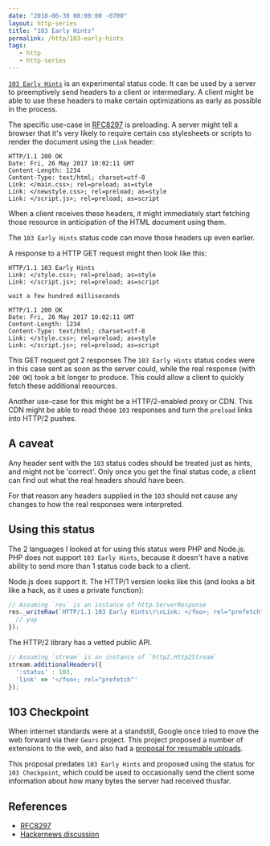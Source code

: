 ```yaml
---
date: "2018-06-30 08:00:00 -0700"
layout: http-series
title: "103 Early Hints"
permalink: /http/103-early-hints
tags:
   - http
   - http-series
---
```


[`103 Early Hints`][1] is an experimental status code. It can be used by a
server to preemptively send headers to a client or intermediary. A client
might be able to use these headers to make certain optimizations as early
as possible in the process.

The specific use-case in [RFC8297][2] is preloading. A server might tell a
browser that it's very likely to require certain css stylesheets or scripts
to render the document using the `Link` header:

```http
HTTP/1.1 200 OK
Date: Fri, 26 May 2017 10:02:11 GMT
Content-Length: 1234
Content-Type: text/html; charset=utf-8
Link: </main.css>; rel=preload; as=style
Link: </newstyle.css>; rel=preload; as=style
Link: </script.js>; rel=preload; as=script
```

When a client receives these headers, it might immediately start fetching
those resource in anticipation of the HTML document using them.

The `103 Early Hints` status code can move those headers up even earlier.

A response to a HTTP GET request might then look like this:

```http
HTTP/1.1 103 Early Hints
Link: </style.css>; rel=preload; as=style
Link: </script.js>; rel=preload; as=script
```

```
wait a few hundred milliseconds
```

```http
HTTP/1.1 200 OK
Date: Fri, 26 May 2017 10:02:11 GMT
Content-Length: 1234
Content-Type: text/html; charset=utf-8
Link: </style.css>; rel=preload; as=style
Link: </script.js>; rel=preload; as=script
```

This GET request got 2 responses The `103 Early Hints` status codes
were in this case sent as soon as the server could, while the real response
(with `200 OK`) took a bit longer to produce. This could allow a client to
quickly fetch these additional resources.

Another use-case for this might be a HTTP/2-enabled proxy or CDN. This CDN
might be able to read these `103` responses and turn the `preload` links into
HTTP/2 pushes.

A caveat
--------

Any header sent with the `103` status codes should be treated just as hints,
and might not be 'correct'. Only once you get the final status code, a client
can find out what the real headers should have been.

For that reason any headers supplied in the `103` should not cause any changes
to how the real responses were interpreted.


Using this status
-----------------

The 2 languages I looked at for using this status were PHP and Node.js. PHP
does not support `103 Early Hints`, because it doesn't have a native ability
to send more than 1 status code back to a client.

Node.js does support it. The HTTP/1 version looks like this (and looks a bit
like a hack, as it uses a private function):

```js
// Assuming `res` is an instance of http.ServerResponse
res._writeRaw(`HTTP/1.1 103 Early Hints\r\nLink: </foo>; rel="prefetch"\r\n\r\n`, 'ascii', (err, result) => {
  // yup
});
```

The HTTP/2 library has a vetted public API.

```js
// Assuming `stream` is an instance of `http2.Http2Stream`
stream.additionalHeaders({
  ':status' : 103,
  'link' => '</foo>; rel="prefetch"'
});
```

103 Checkpoint
--------------

When internet standards were at a standstill, Google once tried to move the
web forward via their `Gears` project. This project proposed a number of
extensions to the web, and also had a [proposal for resumable uploads][4].

This proposal predates `103 Early Hints` and proposed using the status for
`103 Checkpoint`, which could be used to occasionally send the client some
information about how many bytes the server had received thusfar.


References
----------

* [RFC8297][2]
* [Hackernews discussion][3]

[1]: https://tools.ietf.org/html/rfc8297#section-2 "103 Early Hints"
[2]: https://tools.ietf.org/html/rfc8297 "An HTTP Status Code for Indicating Hints"
[3]: https://news.ycombinator.com/item?id=15590049
[4]: https://web.archive.org/web/20151013212135/http://code.google.com/p/gears/wiki/ResumableHttpRequestsProposal
